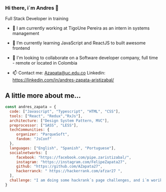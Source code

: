 ### Hi there, i´m Andres 👋

Full Stack Developer in training

- 🔭 I am currently working at TigoUne Pereira as an intern in systems management 

- 🌱 I’m currently learning JavaScript and ReactJS to built awesome frontend

- 👯 I'm looking to collaborate on a Software developer company, full time - remote or located in Colombia

- 📫 Contact me: Azapata@uc.edu.co
      Linkedin: https://linkedin.com/in/andres-zapata-aristizabal/


## A little more about me...

```javascript
const andres_zapata = {
  code: ["Javascript", "Typescript", "HTML", "CSS"],
  tools: ["React", "Redux","RxJs"],
  architecture: ["Design System Pattern, MVC"],
  preprocessor: ["SASS", "LESS"],
  techCommunities: {
     organizer: "ParqueSoft",
     fandom: "JsConf"
  },
  languages: ["English", "Spanish", "Portuguese"],
  socialnetworks: [ 
     facebook: "https://facebook.com/pipe.zaristizabal/", 
     instagram: "https://instagram.com/FelipeZapata27",
     github: "https://github.com/AZapata27",
     hackerranck: " https://hackerrank.com/afzar27 ",
  ],
  challenge: "I am doing some hackrank´s page challenges, and i´m woriking on my portfolio as junior dev"
}
```



<!--
**AZapata27/AZapata27** is a ✨ _special_ ✨ repository because its `README.md` (this file) appears on your GitHub profile.

Here are some ideas to get you started:

- 🔭 I’m currently working on ...
- 🌱 I’m currently learning ...
- 👯 I’m looking to collaborate on ...
- 🤔 I’m looking for help with ...
- 💬 Ask me about ...
- 📫 How to reach me: ...
- 😄 Pronouns: ...
- ⚡ Fun fact: ...
-->
